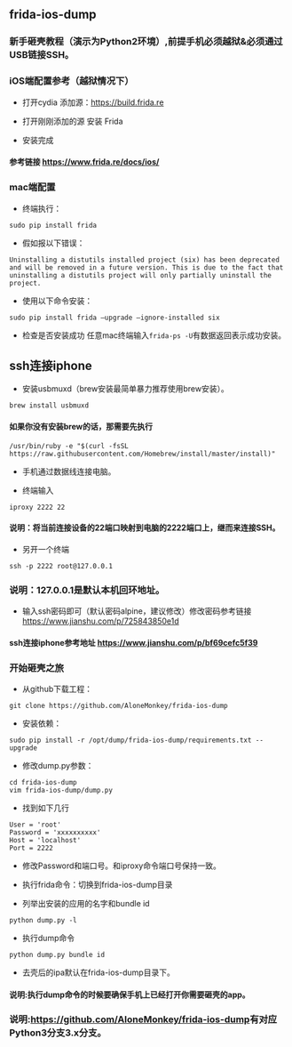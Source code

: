 ## frida-ios-dump 
### 新手砸壳教程（演示为Python2环境）,前提手机必须越狱&必须通过USB链接SSH。

### iOS端配置参考（越狱情况下）
- 打开cydia 添加源：https://build.frida.re

- 打开刚刚添加的源 安装 Frida

- 安装完成

#### 参考链接  <https://www.frida.re/docs/ios/>

### mac端配置
- 终端执行：

```
sudo pip install frida
```  
- 假如报以下错误：

```
Uninstalling a distutils installed project (six) has been deprecated and will be removed in a future version. This is due to the fact that uninstalling a distutils project will only partially uninstall the project.

```

- 使用以下命令安装：

```
sudo pip install frida –upgrade –ignore-installed six
```

- 检查是否安装成功 任意mac终端输入```frida-ps -U```有数据返回表示成功安装。


## ssh连接iphone
- 安装usbmuxd（brew安装最简单暴力推荐使用brew安装）。  

```
brew install usbmuxd
```   
#### 如果你没有安装brew的话，那需要先执行  
```
/usr/bin/ruby -e "$(curl -fsSL https://raw.githubusercontent.com/Homebrew/install/master/install)"
```      
- 手机通过数据线连接电脑。
      
- 终端输入 
     
```
iproxy 2222 22
```     
#### 说明：将当前连接设备的22端口映射到电脑的2222端口上，继而来连接SSH。   
- 另开一个终端

```
ssh -p 2222 root@127.0.0.1
```   
### 说明：127.0.0.1是默认本机回环地址。
- 输入ssh密码即可（默认密码alpine，建议修改）修改密码参考链接 <https://www.jianshu.com/p/725843850e1d>

#### ssh连接iphone参考地址 <https://www.jianshu.com/p/bf69cefc5f39>

### 开始砸壳之旅

- 从github下载工程：

```
git clone https://github.com/AloneMonkey/frida-ios-dump 
```     
- 安装依赖：

```
sudo pip install -r /opt/dump/frida-ios-dump/requirements.txt --upgrade
```
- 修改dump.py参数：

```
cd frida-ios-dump
vim frida-ios-dump/dump.py
```
- 找到如下几行

```
User = 'root'   
Password = 'xxxxxxxxxx'   
Host = 'localhost'   
Port = 2222   
```

- 修改Password和端口号。和iproxy命令端口号保持一致。

- 执行frida命令：切换到frida-ios-dump目录

- 列举出安装的应用的名字和bundle id 

```
python dump.py -l
```    

- 执行dump命令 

```
python dump.py bundle id
``` 
- 去壳后的ipa默认在frida-ios-dump目录下。

#### 说明:执行dump命令的时候要确保手机上已经打开你需要砸壳的app。
### 说明:<https://github.com/AloneMonkey/frida-ios-dump>有对应Python3分支3.x分支。


